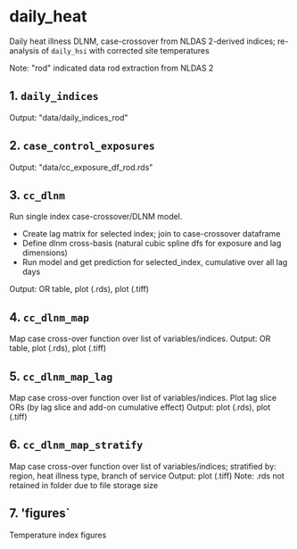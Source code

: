 # daily_heat
Daily heat illness DLNM, case-crossover from NLDAS 2-derived indices; re-analysis of `daily_hsi` with corrected site temperatures

Note: "rod" indicated data rod extraction from NLDAS 2

## 1. `daily_indices`
Output: "data/daily_indices_rod"

## 2. `case_control_exposures`
Output: "data/cc_exposure_df_rod.rds"

## 3. `cc_dlnm`
Run single index case-crossover/DLNM model.
  - Create lag matrix for selected index; join to case-crossover dataframe
  - Define dlnm cross-basis (natural cubic spline dfs for exposure and lag  dimensions)
  - Run model and get prediction for selected_index, cumulative over all lag days

Output: OR table, plot (.rds), plot (.tiff)

## 4. `cc_dlnm_map`
Map case cross-over function over list of variables/indices.
Output: OR table, plot (.rds), plot (.tiff)

## 5. `cc_dlnm_map_lag`
Map case cross-over function over list of variables/indices. Plot lag slice ORs (by lag slice and add-on cumulative effect) 
Output: plot (.rds), plot (.tiff)

## 6. `cc_dlnm_map_stratify`
Map case cross-over function over list of variables/indices; stratified by: region, heat illness type, branch of service 
Output:  plot (.tiff)
Note: .rds not retained in folder due to file storage size

## 7. 'figures`
Temperature index figures


